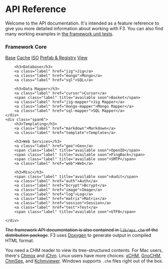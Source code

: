 # API Reference

Welcome to the API documentation. It's intended as a feature reference to give you more detailed information about working with F3.
You can also find many working examples in [the framework unit tests](https://github.com/bcosca/fatfree/tree/dev/app).

<div class="row-fluid pb25 ref">
    <div class="span6">
        <h3>Framework Core</h3>
        <a class="label" href="base">Base</a>
        <a class="label" href="cache">Cache</a>
        <a class="label" href="iso">ISO</a>
        <a class="label" href="prefab-registry">Prefab & Registry</a>
        <a class="label" href="view">View</a>

        <h3>Database</h3>
        <a class="label" href="jig">Jig</a>
        <a class="label" href="mongo">Mongo</a>
        <a class="label" href="sql">SQL</a>

        <h3>Data Mapper</h3>
        <a class="label" href="cursor">Cursor</a>
        <span class="label" title="available soon">Basket</span>
        <a class="label" href="jig-mapper">Jig Mapper</a>
        <a class="label" href="mongo-mapper">Mongo Mapper</a>
        <a class="label" href="sql-mapper">SQL Mapper</a>
    </div>
    <div class="span6">
        <h3>Templating</h3>
        <a class="label" href="markdown">Markdown</a>
        <a class="label" href="template">Template</a>

        <h3>Web Services</h3>
        <a class="label" href="geo">Geo</a>
        <span class="label" title="available soon">OpenID</span>
        <span class="label" title="available soon">PingBack</span>
        <span class="label" title="available soon">SMTP</span>
        <a class="label" href="web">Web</a>

        <h3>Misc</h3>
        <span class="label" title="available soon">Audit</span>
        <a class="label" href="auth">Auth</a>
        <a class="label" href="bcrypt">Bcrypt</a>
        <a class="label" href="image">Image</a>
        <a class="label" href="log">Log</a>
        <a class="label" href="matrix">Matrix</a>
        <a class="label" href="session">Session</a>
        <a class="label" href="test">Test</a>
        <span class="label" title="available soon">UTF8</span>

    </div>
</div>


~~The framework API documentation is also contained in `lib/api.chm` of the distribution package~~. F3 uses [Doxygen](http://www.stack.nl/~dimitri/doxygen/) to generate output in compiled HTML format.

You need a CHM reader to view its tree-structured contents. For Mac users, there's [Chmox](http://chmox.sourceforge.net/) and [iChm](http://code.google.com/p/ichm/). Linux users have more choices: [xCHM](http://xchm.sourceforge.net/), [GnoCHM](http://gnochm.sourceforge.net/), [ChmSee](http://code.google.com/p/chmsee/), and [Kchmviewer](http://www.ulduzsoft.com/linux/kchmviewer/). Windows supports `.chm` files right out of the box.
